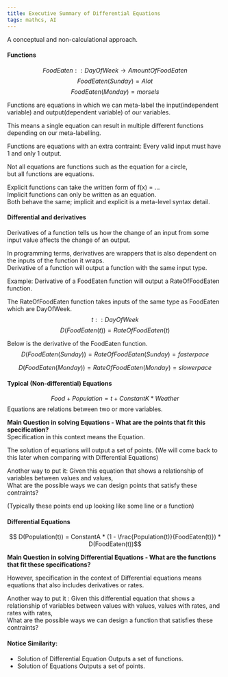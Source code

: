 ```yaml
---
title: Executive Summary of Differential Equations
tags: mathcs, AI
---
```

A conceptual and non-calculational approach.

#### Functions
$$ FoodEaten :: DayOfWeek \rightarrow AmountOfFoodEaten $$ 
$$FoodEaten(Sunday) = Alot $$
$$FoodEaten(Monday) = morsels $$

Functions are equations in which we can meta-label the input(independent variable) and output(dependent variable) of our variables.

This means a single equation can result in multiple different functions depending on our meta-labelling. 

Functions are equations with an extra contraint: Every valid input must have 1 and only 1 output.

Not all equations are functions such as the equation for a circle,  
but all functions are equations.

Explicit functions can take the written form of f(x) = ...  
Implicit functions can only be written as an equation.  
Both behave the same; implicit and explicit is a meta-level syntax detail. 
  


#### Differential and derivatives
Derivatives of a function tells us how the change of an input from some input value affects the change of an output.

In programming terms, derivatives are wrappers that is also dependent on the inputs of the function it wraps.  
Derivative of a function will output a function with the same input type.


Example: 
Derivative of a FoodEaten function will output a RateOfFoodEaten function.  

The RateOfFoodEaten function takes inputs of the same type as FoodEaten which are DayOfWeek. 
$$ t :: DayOfWeek $$
$$ D(FoodEaten(t)) = RateOfFoodEaten(t) $$  


Below is the derivative of the FoodEaten function.
$$ D(FoodEaten(Sunday)) = RateOfFoodEaten(Sunday) = faster pace $$

$$ D(FoodEaten(Monday)) = RateOfFoodEaten(Monday) = slower pace $$

#### Typical (Non-differential) Equations
$$ Food + Population = t + ConstantK * Weather$$
Equations are relations between two or more variables.  

**Main Question in solving Equations - What are the points that fit this specification?**  
Specification in this context means the Equation.

The solution of equations will output a set of points. (We will come back to this later when comparing with Differential Equations)

Another way to put it:
Given this equation that shows a relationship of variables between values and values,  
What are the possible ways we can design points that satisfy these contraints?

(Typically these points end up looking like some line or a function)




#### Differential Equations

$$ D(Population(t)) = ConstantA * (1 - \frac{Population(t)}{FoodEaten(t)}) * D(FoodEaten(t))$$

**Main Question in solving Differential Equations - What are the functions that fit these specifications?**

However, specification in the context of Differential equations means equations that also includes derivatives or rates.


Another way to put it : 
Given this differential equation that shows a relationship of variables between values with values, values with rates, and rates with rates,  
What are the possible ways we can design a function that satisfies these contraints?

#### Notice Similarity:  

* Solution of Differential Equation Outputs a set of functions.
* Solution of Equations Outputs a set of points.